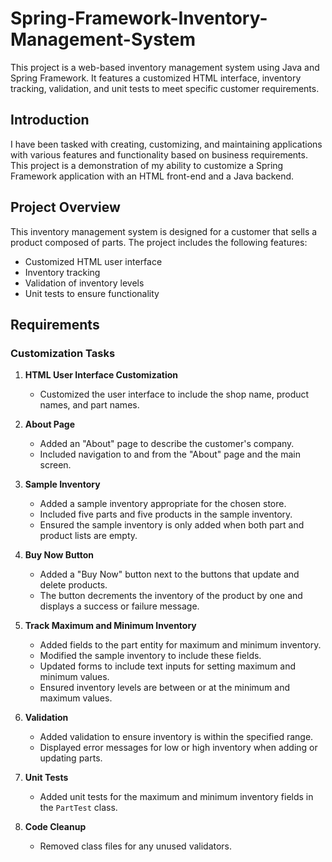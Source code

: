 # Spring-Framework-Inventory-Management-System

This project is a web-based inventory management system using Java and Spring Framework. It features a customized HTML interface, inventory tracking, validation, and unit tests to meet specific customer requirements.

## Introduction

I have been tasked with creating, customizing, and maintaining applications with various features and functionality based on business requirements. This project is a demonstration of my ability to customize a Spring Framework application with an HTML front-end and a Java backend.

## Project Overview

This inventory management system is designed for a customer that sells a product composed of parts. The project includes the following features:

- Customized HTML user interface
- Inventory tracking
- Validation of inventory levels
- Unit tests to ensure functionality

## Requirements

### Customization Tasks

1. **HTML User Interface Customization**
   - Customized the user interface to include the shop name, product names, and part names.

2. **About Page**
   - Added an "About" page to describe the customer's company.
   - Included navigation to and from the "About" page and the main screen.

3. **Sample Inventory**
   - Added a sample inventory appropriate for the chosen store.
   - Included five parts and five products in the sample inventory.
   - Ensured the sample inventory is only added when both part and product lists are empty.

4. **Buy Now Button**
   - Added a "Buy Now" button next to the buttons that update and delete products.
   - The button decrements the inventory of the product by one and displays a success or failure message.

5. **Track Maximum and Minimum Inventory**
   - Added fields to the part entity for maximum and minimum inventory.
   - Modified the sample inventory to include these fields.
   - Updated forms to include text inputs for setting maximum and minimum values.
   - Ensured inventory levels are between or at the minimum and maximum values.

6. **Validation**
   - Added validation to ensure inventory is within the specified range.
   - Displayed error messages for low or high inventory when adding or updating parts.

7. **Unit Tests**
   - Added unit tests for the maximum and minimum inventory fields in the `PartTest` class.

8. **Code Cleanup**
   - Removed class files for any unused validators.
